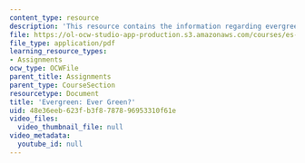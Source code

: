 ```yaml
---
content_type: resource
description: 'This resource contains the information regarding evergreen: ever green?.'
file: https://ol-ocw-studio-app-production.s3.amazonaws.com/courses/es-291-learning-seminar-experiments-in-education-spring-2003/48e36eeb623fb3f8787896953310f61e_MITES_291S03_4B_evergreen.pdf
file_type: application/pdf
learning_resource_types:
- Assignments
ocw_type: OCWFile
parent_title: Assignments
parent_type: CourseSection
resourcetype: Document
title: 'Evergreen: Ever Green?'
uid: 48e36eeb-623f-b3f8-7878-96953310f61e
video_files:
  video_thumbnail_file: null
video_metadata:
  youtube_id: null
---
```

